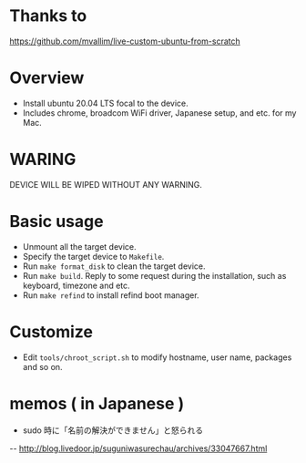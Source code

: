 # Thanks to

https://github.com/mvallim/live-custom-ubuntu-from-scratch

# Overview

- Install ubuntu 20.04 LTS focal to the device.
- Includes chrome, broadcom WiFi driver, Japanese setup, and etc. for my Mac.

# WARING

DEVICE WILL BE WIPED WITHOUT ANY WARNING.

# Basic usage

- Unmount all the target device.
- Specify the target device to `Makefile`.
- Run `make format_disk` to clean the target device.
- Run `make build`. Reply to some request during the installation, such as keyboard, timezone and etc.
- Run `make refind` to install refind boot manager.

# Customize

- Edit `tools/chroot_script.sh` to modify hostname, user name, packages and so on.

# memos ( in Japanese )

- sudo 時に「名前の解決ができません」と怒られる

-- http://blog.livedoor.jp/suguniwasurechau/archives/33047667.html
